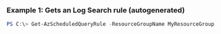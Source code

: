 ### Example 1: Gets an Log Search rule (autogenerated)
```powershell
PS C:\> Get-AzScheduledQueryRule -ResourceGroupName MyResourceGroup
```

